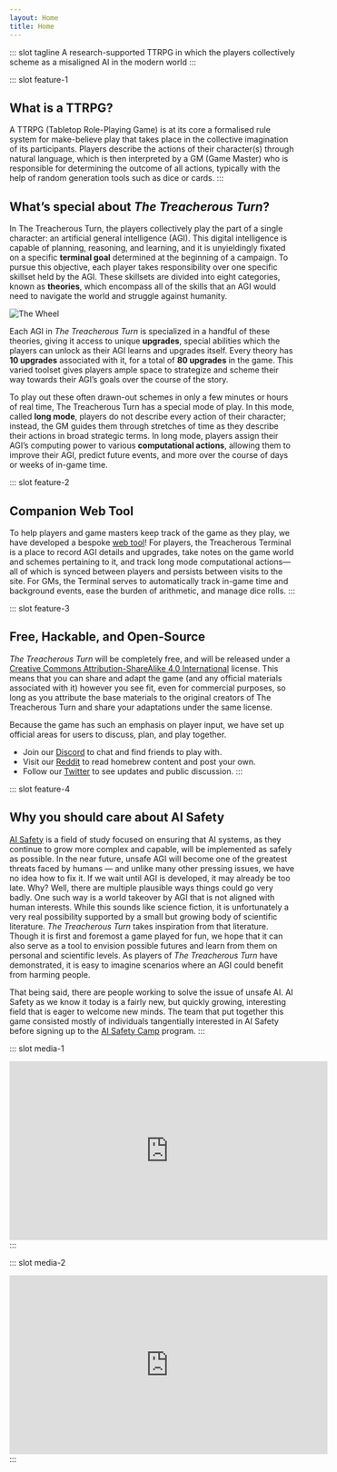 ```yaml
---
layout: Home
title: Home
---
```


::: slot tagline
A research-supported TTRPG in which the players collectively scheme as a misaligned AI in the modern world
:::

::: slot feature-1
## What is a TTRPG?

A TTRPG (Tabletop Role-Playing Game) is at its core a formalised rule system for make-believe play that takes place in the collective imagination of its participants. Players describe the actions of their character(s) through natural language, which is then interpreted by a GM (Game Master) who is responsible for determining the outcome of all actions, typically with the help of random generation tools such as dice or cards.
:::

## What’s special about *The Treacherous Turn*?

In The Treacherous Turn, the players collectively play the part of a single character: an artificial general intelligence (AGI). This digital intelligence is capable of planning, reasoning, and learning, and it is unyieldingly fixated on a specific **terminal goal** determined at the beginning of a campaign. To pursue this objective, each player takes responsibility over one specific skillset held by the AGI. These skillsets are divided into eight categories, known as **theories**, which encompass all of the skills that an AGI would need to navigate the world and struggle against humanity.

![The Wheel](~@source/wheel.png)

Each AGI in *The Treacherous Turn* is specialized in a handful of these theories, giving it access to unique **upgrades**, special abilities which the players can unlock as their AGI learns and upgrades itself. Every theory has **10 upgrades** associated with it, for a total of **80 upgrades** in the game. This varied toolset gives players ample space to strategize and scheme their way towards their AGI’s goals over the course of the story.

To play out these often drawn-out schemes in only a few minutes or hours of real time, The Treacherous Turn has a special mode of play. In this mode, called **long mode**, players do not describe every action of their character; instead, the GM guides them through stretches of time as they describe their actions in broad strategic terms. In long mode, players assign their AGI’s computing power to various **computational actions**, allowing them to improve their AGI, predict future events, and more over the course of days or weeks of in-game time.

::: slot feature-2
## Companion Web Tool

To help players and game masters keep track of the game as they play, we have developed a bespoke [web tool](/webtool.html)! For players, the Treacherous Terminal is a place to record AGI details and upgrades, take notes on the game world and schemes pertaining to it, and track long mode computational actions—all of which is synced between players and persists between visits to the site. For GMs, the Terminal serves to automatically track in-game time and background events, ease the burden of arithmetic, and manage dice rolls.
:::

::: slot feature-3
## Free, Hackable, and Open-Source

*The Treacherous Turn* will be completely free, and will be released under a [Creative Commons Attribution-ShareAlike 4.0 International](https://creativecommons.org/licenses/by-sa/4.0/) license. This means that you can share and adapt the game (and any official materials associated with it) however you see fit, even for commercial purposes, so long as you attribute the base materials to the original creators of The Treacherous Turn and share your adaptations under the same license.

Because the game has such an emphasis on player input, we have set up official areas for users to discuss, plan, and play together.
- Join our [Discord](https://discord.gg/38QmssfVm4)	to chat and find friends to play with.
- Visit our [Reddit](https://www.reddit.com/r/thetreacherousturn/) to read homebrew content and post your own.
- Follow our [Twitter](https://twitter.com/treacherousturn) to see updates and public discussion.
:::

::: slot feature-4
## Why you should care about AI Safety

[AI Safety](https://www.youtube.com/watch?v=pYXy-A4siMw) is a field of study focused on ensuring that AI systems, as they continue to grow more complex and capable, will be implemented as safely as possible. In the near future, unsafe AGI will become one of the greatest threats faced by humans — and unlike many other pressing issues, we have no idea how to fix it. If we wait until AGI is developed, it may already be too late. Why? Well, there are multiple plausible ways things could go very badly. One such way is a world takeover by AGI that is not aligned with human interests. While this sounds like science fiction, it is unfortunately a very real possibility supported by a small but growing body of scientific literature. *The Treacherous Turn* takes inspiration from that literature. Though it is first and foremost a game played for fun, we hope that it can also serve as a tool to envision possible futures and learn from them on personal and scientific levels. As players of *The Treacherous Turn* have demonstrated, it is easy to imagine scenarios where an AGI could benefit from harming people.

That being said, there are people working to solve the issue of unsafe AI. AI Safety as we know it today is a fairly new, but quickly growing, interesting field that is eager to welcome new minds. The team that put together this game consisted mostly of individuals tangentially interested in AI Safety before signing up to the [AI Safety Camp](https://aisafety.camp/) program.
:::

::: slot media-1
<iframe class="embed-youtube" width="560" height="315" src="https://www.youtube.com/embed/HvfV-RkeLlU" title="YouTube video player" frameborder="0" allow="accelerometer; autoplay; clipboard-write; encrypted-media; gyroscope; picture-in-picture; web-share" allowfullscreen></iframe>
:::

::: slot media-2
<iframe class="embed-youtube" width="560" height="315" src="https://www.youtube.com/embed/IcJ19qVHG2E" title="YouTube video player" frameborder="0" allow="accelerometer; autoplay; clipboard-write; encrypted-media; gyroscope; picture-in-picture; web-share" allowfullscreen></iframe>
:::